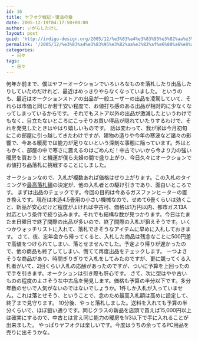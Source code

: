 ```yaml
---
id: 16
title: ヤフオク戦記・復活の章
date: 2005-12-19T04:17:50+00:00
author: いがらしたけし
layout: post
guid: 'http://indigo-design.org/2005/12/%e3%83%a4%e3%83%95%e3%82%aa%e3%82%af%e6%88%a6%e8%a8%98%e3%83%bb%e5%be%a9%e6%b4%bb%e3%81%ae%e7%ab%a0/'
permalink: '/2005/12/%e3%83%a4%e3%83%95%e3%82%aa%e3%82%af%e6%88%a6%e8%a8%98%e3%83%bb%e5%be%a9%e6%b4%bb%e3%81%ae%e7%ab%a0/'
categories:
  - 日々
tags:
  - 日々
---
```

何年か前まで、僕はヤフーオークションでいろいろなものを落札したり出品したりしていたのだけれど、最近はめっきりやらなくなっていました。
というのも、最近はオークションストアの出品が一般ユーザーの出品を凌駕していて、それらは市価と同じか若干安い程度で、お値打ち感のある出品が相対的に少なくなってしまっているからです。
それでもストア以外の出品が激減したというわけでもなく、目立たないところにこっそりお買い得品が隠れていたりするわけで、それを発見したときはやはり嬉しいものです。
話は変わって、我が家は今月初旬にこの部屋に引っ越してきたわけですが、建物の造りや今年の寒波など諸々の影響で、今ある暖房では能力が足りないという深刻な事態に陥っています。外はともかく、部屋の中で寒さに震えるのはごめんだ！中古でいいから今より力の強い暖房を買おう！と機運が僕ら夫婦の間で盛り上がり、今日久々にオークションでお値打ち品落札に挑戦することにしました。

<!--more-->
オークションなので、入札が複数あれば価格はせり上がります。この入札のタイミングや<a href="http://help.yahoo.co.jp/help/jp/auct/bid/bid-13.html" target="_blank">最高落札額</a>の決定が、他の入札者との駆け引きであり、面白いところです。
まずは出品のチェックです。今回の目的は今あるガスファンヒーターの置き換えです。現在は木造4.5畳用の小さい機械なので、せめて6畳くらいは効くこと、新品が安心だけど程度がよければ中古可、価格は1万円以内、都市ガス13A対応という条件で絞り込みます。それでも結構な数が見つかります。今日はたまたま日曜日で終了間際の出品が多いので、終了間際の入札が狙えそうです。いくつかウォッチリストに入れて、落札できそうなアイテムに早めに入札しておきます。
さて、夜、忘年会から帰ってくると、入札した商品は残念なことに500円差で高値をつけられてしまい、落とせませんでした。予定より帰りが遅かったので、他の商品も終了してしまい、慌てて再度出品をチェックします。
一つよさそうな商品があり、時間ぎりぎりで入札をしてみたのですが、更に競ってくる入札者がいて、2回くらい入札の応酬があったのですが、ついに予算を上回ったので手を引きます。オークションは引き際も肝心です。
さて、次に型はやや古いものの程度のよさそうな中古品を発見します。価格も予算の半分以下です。多分年数のせいで人気がないのではないでしょうか。1件しか入札が入っていません。これは落とせそう、ということで、念のため最高入札額は高めに設定して、終了まで見守ります。
10分後、やっと落札しました。送料を入れても予算の半分くらいで、ほぼ狙い通りです。同じクラスの新品を店頭で買えば15,000円以上は確実にするので、中古とは言え同じ能力の暖房を1/3以下で手に入れることが出来ました。
やっぱりヤフオクは楽しいです。今度はうちの余ってるPC用品を売りに出そうかな。